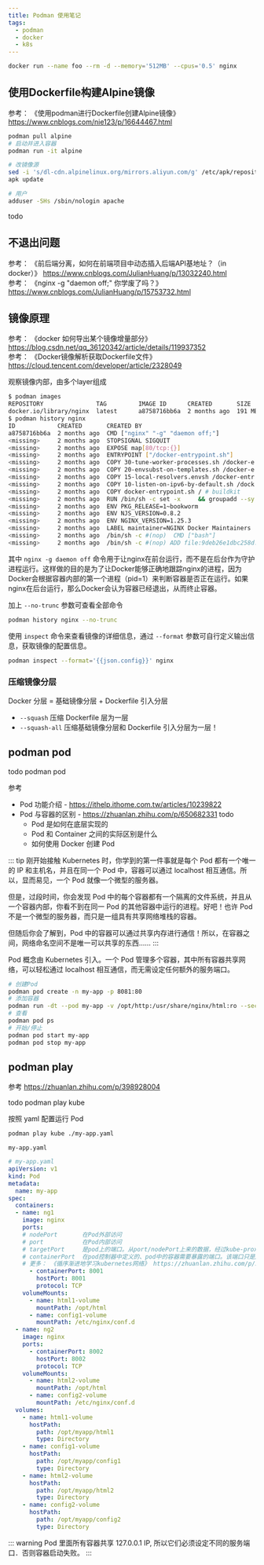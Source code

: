 ```yaml
---
title: Podman 使用笔记
tags:
  - podman
  - docker
  - k8s
---
```


```bash
docker run --name foo --rm -d --memory='512MB' --cpus='0.5' nginx
```

## 使用Dockerfile构建Alpine镜像

参考： 《使用podman进行Dockerfile创建Alpine镜像》 https://www.cnblogs.com/nie123/p/16644467.html

```bash
podman pull alpine
# 启动并进入容器
podman run -it alpine
```

```bash
# 改镜像源
sed -i 's/dl-cdn.alpinelinux.org/mirrors.aliyun.com/g' /etc/apk/repositories 
apk update

# 用户
adduser -SHs /sbin/nologin apache
```

todo

## 不退出问题

参考： 《前后端分离，如何在前端项目中动态插入后端API基地址？（in docker）》 https://www.cnblogs.com/JulianHuang/p/13032240.html \
参考： 《nginx -g "daemon off;" 你学废了吗？》 https://www.cnblogs.com/JulianHuang/p/15753732.html

## 镜像原理

参考： 《docker 如何导出某个镜像增量部分》 https://blog.csdn.net/qq_36120342/article/details/119937352 \
参考： 《Docker镜像解析获取Dockerfile文件》 https://cloud.tencent.com/developer/article/2328049

观察镜像内部，由多个layer组成

```bash
$ podman images
REPOSITORY               TAG         IMAGE ID      CREATED       SIZE
docker.io/library/nginx  latest      a8758716bb6a  2 months ago  191 MB
$ podman history nginx
ID            CREATED       CREATED BY                                     SIZE        COMMENT
a8758716bb6a  2 months ago  CMD ["nginx" "-g" "daemon off;"]               0B          buildkit.dockerfile.v0
<missing>     2 months ago  STOPSIGNAL SIGQUIT                             0B          buildkit.dockerfile.v0
<missing>     2 months ago  EXPOSE map[80/tcp:{}]                          0B          buildkit.dockerfile.v0
<missing>     2 months ago  ENTRYPOINT ["/docker-entrypoint.sh"]           0B          buildkit.dockerfile.v0
<missing>     2 months ago  COPY 30-tune-worker-processes.sh /docker-e...  7.17kB      buildkit.dockerfile.v0
<missing>     2 months ago  COPY 20-envsubst-on-templates.sh /docker-e...  5.12kB      buildkit.dockerfile.v0
<missing>     2 months ago  COPY 15-local-resolvers.envsh /docker-entr...  2.56kB      buildkit.dockerfile.v0
<missing>     2 months ago  COPY 10-listen-on-ipv6-by-default.sh /dock...  4.61kB      buildkit.dockerfile.v0
<missing>     2 months ago  COPY docker-entrypoint.sh / # buildkit         3.58kB      buildkit.dockerfile.v0
<missing>     2 months ago  RUN /bin/sh -c set -x     && groupadd --sy...  113MB       buildkit.dockerfile.v0
<missing>     2 months ago  ENV PKG_RELEASE=1~bookworm                     0B          buildkit.dockerfile.v0
<missing>     2 months ago  ENV NJS_VERSION=0.8.2                          0B          buildkit.dockerfile.v0
<missing>     2 months ago  ENV NGINX_VERSION=1.25.3                       0B          buildkit.dockerfile.v0
<missing>     2 months ago  LABEL maintainer=NGINX Docker Maintainers ...  0B          buildkit.dockerfile.v0
<missing>     2 months ago  /bin/sh -c #(nop)  CMD ["bash"]                0B
<missing>     2 months ago  /bin/sh -c #(nop) ADD file:9deb26e1dbc258d...  77.8MB
```

其中 `nginx -g daemon off` 命令用于让nginx在前台运行，而不是在后台作为守护进程运行。这样做的目的是为了让Docker能够正确地跟踪nginx的进程，因为Docker会根据容器内部的第一个进程（pid=1）来判断容器是否正在运行。如果nginx在后台运行，那么Docker会认为容器已经退出，从而终止容器。

加上 `--no-trunc` 参数可查看全部命令

```bash
podman history nginx --no-trunc
```

使用 `inspect` 命令来查看镜像的详细信息，通过 `--format` 参数可自行定义输出信息，获取镜像的配置信息。

```bash
podman inspect --format='{{json.config}}' nginx
```

### 压缩镜像分层

Docker 分层 = 基础镜像分层 + Dockerfile 引入分层

+ `--squash` 压缩 Dockerfile 层为一层
+ `--squash-all` 压缩基础镜像分层和 Dockerfile 引入分层为一层！

## podman pod

todo podman pod

参考 

+ Pod 功能介绍 - https://ithelp.ithome.com.tw/articles/10239822
+ Pod 与容器的区别 - https://zhuanlan.zhihu.com/p/650682331 todo
  + Pod 是如何在底层实现的
  + Pod 和 Container 之间的实际区别是什么
  + 如何使用 Docker 创建 Pod

::: tip
刚开始接触 Kubernetes 时，你学到的第一件事就是每个 Pod 都有一个唯一的 IP 和主机名，并且在同一个 Pod 中，容器可以通过 localhost 相互通信。所以，显而易见，一个 Pod 就像一个微型的服务器。

但是，过段时间，你会发现 Pod 中的每个容器都有一个隔离的文件系统，并且从一个容器内部，你看不到在同一 Pod 的其他容器中运行的进程。好吧！也许 Pod 不是一个微型的服务器，而只是一组具有共享网络堆栈的容器。

但随后你会了解到，Pod 中的容器可以通过共享内存进行通信！所以，在容器之间，网络命名空间不是唯一可以共享的东西……
:::

Pod 概念由 Kubernetes 引入。一个 Pod 管理多个容器，其中所有容器共享网络，可以轻松通过 localhost 相互通信，而无需设定任何额外的服务端口。

```bash
# 创建Pod
podman pod create -n my-app -p 8081:80
# 添加容器
podman run -dt --pod my-app -v /opt/http:/usr/share/nginx/html:ro --security-opt="seccomp=unconfined" --name hello-nginx nginx
# 查看
podman pod ps
# 开始/停止
podman pod start my-app
podman pod stop my-app
```

## podman play

参考 https://zhuanlan.zhihu.com/p/398928004

todo podman play kube

按照 yaml 配置运行 Pod

```bash
podman play kube ./my-app.yaml
```

`my-app.yaml`

```yaml
# my-app.yaml
apiVersion: v1
kind: Pod
metadata:
  name: my-app
spec:
  containers:
  - name: ng1
    image: nginx
    ports:
    # nodePort       在Pod外部访问
    # port           在Pod内部访问
    # targetPort     是pod上的端口。从port/nodePort上来的数据，经过kube-proxy流入到后端pod的targetPort上，最后进入容器。
    # containerPort  在pod控制器中定义的、pod中的容器需要暴露的端口。该端口只是起到specification作用，哪怕不在yaml中定义，也是可以通过nodePort->targetPort的流向(外部)或者port->targetPort流向(内部)进行访问。
    # 更多： 《循序渐进地学习kubernetes网络》 https://zhuanlan.zhihu.com/p/563148579
      - containerPort: 8001
        hostPort: 8001
        protocol: TCP
    volumeMounts:
      - name: html1-volume
        mountPath: /opt/html
      - name: config1-volume
        mountPath: /etc/nginx/conf.d
  - name: ng2
    image: nginx
    ports:
      - containerPort: 8002
        hostPort: 8002
        protocol: TCP
    volumeMounts:
      - name: html2-volume
        mountPath: /opt/html
      - name: config2-volume
        mountPath: /etc/nginx/conf.d
  volumes:
    - name: html1-volume
      hostPath:
        path: /opt/myapp/html1
        type: Directory
    - name: config1-volume
      hostPath:
        path: /opt/myapp/config1
        type: Directory
    - name: html2-volume
      hostPath:
        path: /opt/myapp/html2
        type: Directory
    - name: config2-volume
      hostPath:
        path: /opt/myapp/config2
        type: Directory
```

::: warning
Pod 里面所有容器共享 127.0.0.1 IP, 所以它们必须设定不同的服务端口．否则容器启动失败。
:::
